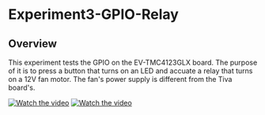 # Experiment3-GPIO-Relay

## Overview
This experiment tests the GPIO on the EV-TMC4123GLX board.  The purpose of it is to press a button that turns on an LED and accuate a relay that turns on a 12V fan motor.  The fan's power supply is different from the Tiva board's.

[![Watch the video](http://img.youtube.com/vi/kNR2bn99Wfo/1.jpg)](https://youtu.be/kNR2bn99Wfo)
[![Watch the video]()](https://youtu.be/kNR2bn99Wfo)
